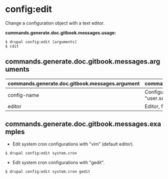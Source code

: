 # config:edit
Change a configuration object with a text editor.

**commands.generate.doc.gitbook.messages.usage:**
```
$ drupal config:edit [arguments]
$ cdit  
```

## commands.generate.doc.gitbook.messages.arguments
commands.generate.doc.gitbook.messages.argument | commands.generate.doc.gitbook.messages.details
---------|-------------
config-name | Configuration object name, for example "user.settings".
editor | Editor, for example "vim" or "gedit".

## commands.generate.doc.gitbook.messages.examples
* Edit system cron configurations with "vim" (default editor).
```
$ drupal config:edit system.cron
```
* Edit system cron configurations with "gedit".
```
$ drupal config:edit system.cron gedit
```
